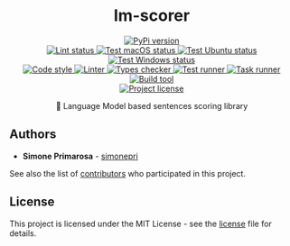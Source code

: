 <h1 align="center">
  <b>lm-scorer</b>
</h1>
<p align="center">
  <!-- PyPi -->
  <a href="https://pypi.org/project/lm-scorer">
    <img src="https://img.shields.io/pypi/v/lm-scorer.svg" alt="PyPi version" />
  </a>
  <br />
  <!-- Lint -->
  <a href="https://github.com/simonepri/lm-scorer/actions?query=workflow%3Alint">
    <img src="https://github.com/simonepri/lm-scorer/workflows/lint/badge.svg?branch=master" alt="Lint status" />
  </a>
  <!-- Test - macOS -->
  <a href="https://github.com/simonepri/lm-scorer/actions?query=workflow%3Atest">
    <img src="https://github.com/simonepri/lm-scorer/workflows/test-macos/badge.svg?branch=master" alt="Test macOS status" />
  </a>
  <!-- Test - Ubuntu -->
  <a href="https://github.com/simonepri/lm-scorer/actions?query=workflow%3Atest">
    <img src="https://github.com/simonepri/lm-scorer/workflows/test-ubuntu/badge.svg?branch=master" alt="Test Ubuntu status" />
  </a>
  <!-- Test - Windows -->
  <a href="https://github.com/simonepri/lm-scorer/actions?query=workflow%3Atest">
    <img src="https://github.com/simonepri/lm-scorer/workflows/test-windows/badge.svg?branch=master" alt="Test Windows status" />
  </a>
  <br />
  <!-- Code style -->
  <a href="https://github.com/ambv/black">
    <img src="https://img.shields.io/badge/code%20style-black-000000.svg" alt="Code style" />
  </a>
  <!-- Linter -->
  <a href="https://github.com/PyCQA/pylint">
    <img src="https://img.shields.io/badge/linter-pylint-ce963f.svg" alt="Linter" />
  </a>
  <!-- Types checker -->
  <a href="https://github.com/PyCQA/pylint">
    <img src="https://img.shields.io/badge/types%20checker-mypy-296db2.svg" alt="Types checker" />
  </a>
  <!-- Test runner -->
  <a href="https://github.com/pytest-dev/pytest">
    <img src="https://img.shields.io/badge/test%20runner-pytest-449bd6.svg" alt="Test runner" />
  </a>
  <!-- Task runner -->
  <a href="https://github.com/illBeRoy/taskipy">
    <img src="https://img.shields.io/badge/task%20runner-taskipy-abe63e.svg" alt="Task runner" />
  </a>
  <!-- Build tool -->
  <a href="https://github.com/python-poetry/poetry">
    <img src="https://img.shields.io/badge/build%20system-poetry-4e5dc8.svg" alt="Build tool" />
  </a>
  <br />
  <!-- License -->
  <a href="https://github.com/simonepri/lm-scorer/tree/master/license">
    <img src="https://img.shields.io/github/license/simonepri/lm-scorer.svg" alt="Project license" />
  </a>
</p>
<p align="center">
  📃 Language Model based sentences scoring library
</p>


## Authors

- **Simone Primarosa** - [simonepri][github:simonepri]

See also the list of [contributors][contributors] who participated in this project.


## License

This project is licensed under the MIT License - see the [license][license] file for details.



<!-- Links -->

[license]: https://github.com/simonepri/lm-scorer/tree/master/license
[contributors]: https://github.com/simonepri/lm-scorer/contributors

[github:simonepri]: https://github.com/simonepri
